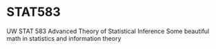 # STAT583
UW STAT 583 Advanced Theory of Statistical Inference
Some beautiful math in statistics and information theory
